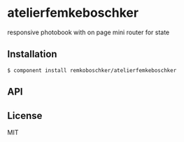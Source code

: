 
# atelierfemkeboschker

  responsive photobook with on page mini router for state

## Installation

    $ component install remkoboschker/atelierfemkeboschker

## API

   

## License

  MIT
